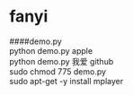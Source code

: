 # fanyi
####demo.py  
python demo.py apple  
python demo.py 我爱 github    
sudo chmod 775 demo.py  
sudo apt-get -y install mplayer  

